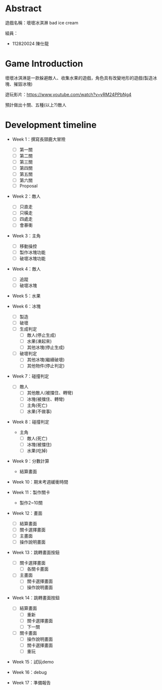 # Abstract

遊戲名稱：壞壞冰淇淋 bad ice cream

組員：

- 112820024 陳仕龍

# Game Introduction

壞壞冰淇淋是一款躲避敵人、收集水果的遊戲，角色具有改變地形的遊戲(製造冰塊、摧毀冰塊)

遊玩影片：https://www.youtube.com/watch?v=yRM24PPbNg4

預計做出十關、五種(以上?)敵人

# Development timeline

- Week 1：撰寫長頸鹿大冒險
  - [ ] 第一關
  - [ ] 第二關
  - [ ] 第三關
  - [ ] 第四關
  - [ ] 第五關
  - [ ] 第六關
  - [ ] Proposal
  
- Week 2：敵人
  - [ ] 只直走
  - [ ] 只橫走
  - [ ] 四處走
  - [ ] 會暴衝

- Week 3：主角
  - [ ] 移動操控
  - [ ] 製作冰塊功能
  - [ ] 破壞冰塊功能
  
- Week 4：敵人
  - [ ] 追蹤
  - [ ] 破壞冰塊

- Week 5：水果

- Week 6：冰塊
  - [ ] 製造
  - [ ] 破壞
  - [ ] 生成判定
    - [ ] 敵人(停止生成)
    - [ ] 水果(凍起來)
    - [ ] 其他冰塊(停止生成)
  - [ ] 破壞判定
    - [ ] 其他冰塊(繼續破壞)
    - [ ] 其他物件(停止判定)

- Week 7：碰撞判定
  - [ ] 敵人
    - [ ] 其他敵人(被擋住、轉彎)
    - [ ] 冰塊(被擋住、轉彎)
    - [ ] 主角(死亡)
    - [ ] 水果(不做事)

- Week 8：碰撞判定
  - 主角
    - [ ] 敵人(死亡)
    - [ ] 冰塊(被擋住)
    - [ ] 水果(吃掉)

- Week 9：分數計算
  - 結算畫面

- Week 10：期末考週緩衝時間

- Week 11：製作關卡
  - 製作2~10關

- Week 12：畫面
  - [ ] 結算畫面
  - [ ] 關卡選擇畫面
  - [ ] 主畫面
  - [ ] 操作說明畫面

- Week 13：跳轉畫面按鈕
  - [ ] 關卡選擇畫面
    - [ ] 各關卡畫面
  - [ ] 主畫面
    - [ ] 關卡選擇畫面
    - [ ] 操作說明畫面

- Week 14：跳轉畫面按鈕
  - [ ] 結算畫面
    - [ ] 重新
    - [ ] 關卡選擇畫面
    - [ ] 下一關
  - [ ] 關卡畫面
    - [ ] 操作說明畫面
    - [ ] 關卡選擇畫面
    - [ ] 重玩

- Week 15：試玩demo

- Week 16：debug

- Week 17：準備報告